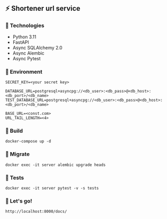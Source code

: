 ## :zap: Shortener url service

### :dart: Technologies
* Python 3.11
* FastAPI
* Async SQLAlchemy 2.0
* Async Alembic
* Async Pytest
### :dart: Environment
    SECRET_KEY=<your secret key>

    DATABASE_URL=postgresql+asyncpg://<db_user>:<db_pass>@<db_host>:<db_port>/<db_name>
    TEST_DATABASE_URL=postgresql+asyncpg://<db_user>:<db_pass>@<db_host>:<db_port>/<db_name>

    BASE_URL=<const.com>
    URL_TAIL_LENGTH=<4>
### :dart: Build
    docker-compose up -d
### :dart: Migrate
    docker exec -it server alembic upgrade heads
### :dart: Tests
    docker exec -it server pytest -v -s tests
### :dart: Let's go!
    http://localhost:8000/docs/